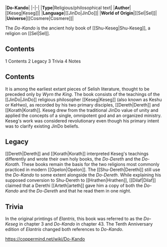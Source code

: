 |**Do-Kando**|
|-|-|
|**Type**|Religious/philosophical text|
|**Author**|[[Keseg\|Keseg]]|
|**Language**|[[JinDo\|JinDo]]|
|**World of Origin**|[[Sel\|Sel]]|
|**Universe**|[[Cosmere\|Cosmere]]|

The *Do-Kando* is the ancient holy book of [[Shu-Keseg\|Shu-Keseg]], a religion on [[Sel\|Sel]].

## Contents

1 Contents
2 Legacy
3 Trivia
4 Notes


## Contents
It is among the earliest extant pieces of Selish literature, thought to be preceded only by *Wyrn the King*. The book consists of the teachings of the [[JinDo\|JinDo]] religious philosopher [[Keseg\|Keseg]] (also known as Keshu or KeHwo), as recorded by his two primary disciples, [[Dereth\|Dereth]] and [[Korath\|Korath]]. Keseg drew from the traditional JinDo value of unity and applied the concepts of a single, omnipotent god and an organized ministry. Keseg's work was considered revolutionary even though his primary intent was to clarify existing JinDo beliefs.

## Legacy
[[Dereth\|Dereth]] and [[Korath\|Korath]] interpreted Keseg's teachings differently and wrote their own holy books, the *Do-Dereth* and the *Do-Korath*. These books remain the basis for the two religions most commonly practiced in modern [[Opelon\|Opelon]]. The [[Shu-Dereth\|Derethi]] still use the *Do-Kando* to some extent alongside the *Do-Dereth*.
While explaining his supposed conversion to Shu-Dereth to [[Hrathen\|Hrathen]], [[Dilaf\|Dilaf]] claimed that a Derethi [[Arteth\|arteth]] gave him a copy of both the *Do-Kando* and the *Do-Dereth* and that he read them in one night.

## Trivia
In the original printings of *Elantris*, this book was referred to as the *Do-Keseg* in chapter 3 and *Do-Kando* in chapter 43. The Tenth Anniversary edition of *Elantris* changed both references to *Do-Kando*.


https://coppermind.net/wiki/Do-Kando